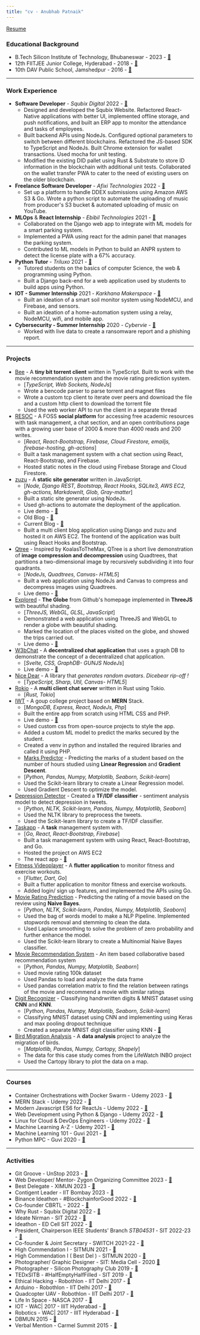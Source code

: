 ```yaml
---
title: "cv - Anubhab Patnaik"
---
```


[Resume](/resume.pdf)

### Educational Background

- B.Tech Silicon Institute of Technology, Bhubaneswar - 2023 - [🔗](/assets/docs/190310030.pdf)
- 12th FIITJEE Junior College, Hyderabad - 2018  - [🔗](https://drive.google.com/file/d/1GYaQYoUpT1h76NqwHfml-aByx4YrshfK/view?usp=sharing)
- 10th DAV Public School, Jamshedpur - 2016 - [🔗](https://drive.google.com/file/d/12Nwsc_b1iR7ZO70Oh-c7T9ImnDcg_GL4/view?usp=sharing)

---

### Work Experience

- **Software Developer** - *Squbix Digital* 2022 - [🔗](https://drive.google.com/file/d/1Pr6ttzQEk0Bj83pxCafFloiKx7KYOLJX/view?usp=sharing)
  - Designed and developed the Squbix Website. Refactored React-Native applications with better UI, implemented offline storage, and push notifications, and built an ERP app to monitor the attendance and tasks of employees.
  - Built backend APIs using NodeJs. Configured optional parameters to switch between different blockchains. Refactored the JS-based SDK to TypeScript and NodeJs. Built Chrome extension for wallet transactions. Used mocha for unit testing.
  - Modified the existing DID pallet using Rust \& Substrate to store ID information in the blockchain with additional unit tests. Collaborated on the wallet transfer PWA to cater to the need of existing users on the older blockchain.
- **Freelance Software Developer** - *Afixi Technologies* 2022 - [🔗]()
  - Set up a platform to handle DDEX submissions using Amazon AWS S3 & Go. Wrote a python script to automate the uploading of music from producer's S3 bucket & automated uploading of music on YouTube.
- **MLOps** & **React Internship** - *Ebibil Technologies* 2021 - [🔗](https://drive.google.com/file/d/1povslBn3QFW9GvSJSvPLF3UqN1-2DBuI/view?usp=sharing)
  - Collaborated on the Django web app to integrate with ML models for a smart parking system.
  - Implemented a PWA using react for the admin panel that manages the parking system.
  - Contributed to ML models in Python to build an ANPR system to detect the license plate with a 67\% accuracy.
- **Python Tutor** - *Triluxo* 2021 - [🔗](https://drive.google.com/file/d/1QtlOYWOXRhybfRIgOV-px3bPdye2M_cW/view?usp=sharing)
  - Tutored students on the basics of computer Science, the web \& programming using Python.
  - Built a Django back-end for a web application used by students to build apps using Python.
- **IOT - Summer Internship** 2021 - *Karkhana Makerspace* - [🔗](https://drive.google.com/file/d/18hbsEls6Ti3vFM64GCmf8Y-hIz08NHAA/view?usp=sharing)
  - Built an ideation of a smart soil monitor system using  NodeMCU, and Firebase, and  sensors.
  - Built an ideation of a home-automation system using a relay, NodeMCU, wifi, and mobile app.
- **Cybersecurity - Summer Internship** 2020 - *Cybervie* - [🔗](https://drive.google.com/file/d/1a68XtgS5uDUxSsAYS933G-HfGM07kGUK/view?usp=sharing)
  - Worked with live data to create a ransomware report and a phishing report.

---

### Projects

- [Bee](https://github.com/fuzzymfx/b) - A **tiny bit torrent client** written in TypeScript. Built to work with the movie recommendation system and the movie rating prediction system.
  - \[*TypeScript, Web Sockets, NodeJs*]
  - Wrote a bencode parser to parse torrent and magnet files
  - Wrote a custom tcp client to iterate over peers and download the file and a custom http client to download the torrent file
  - Used the web worker API to run the client in a separate thread
- [RESOC](https://github.com/fuzzymfx/resoc) - A FOSS **social platform** for accessing free academic resources with task management, a chat section, and an open contributions page with a growing user base of 2000 & more than 4000 reads and 200 writes.
  - \[*React, React-Bootstrap, Firebase, Cloud Firestore, emailjs, firebase-hosting, gh-actions*]
  - Built a task management system with a chat section using React, React-Bootstrap, and Firebase.
  - Hosted static notes in the cloud using Firebase Storage and Cloud Firestore.
- [zuzu](https://github.com/fuzzymfx/zuzu) - A **static site generator** written in JavaScript.
  - \[*Node, Django REST, Bootstrap, React Hooks, SQLite3, AWS EC2, gh-actions, MarkdownIt, Glob, Gray-matter*]
  - Built a static site generator using NodeJs.
  - Used gh-actions to automate the deployment of the application.
  - Live demo - [🔗](https://anubhavp.dev/zuzu/)
  - Old Blog - [🔗](https://anubhavp.dev/oldblog/)
  - Current Blog - [🔗](https://anubhavp.dev/blog/)
  - Built a multi client blog application using Django and zuzu and hosted it on AWS EC2. The frontend of the application was built using React Hooks and Bootstrap.
- [Qtree](https://github.com/fuzzymfx/qd-compression) - Inspired by KoalasToTheMax, QTree is a short live demonstration of **image compression and decompression** using Quadtrees, that partitions a two-dimensional image by recursively subdividing it into four quadrants.
  - \[*NodeJs, Quadtrees, Canvas- HTML5*]
  - Built a web application using NodeJs and Canvas to compress and decompress images using Quadtrees.
  - Live demo - [🔗](https://anubhavp.dev/blog/qtree/)
- [Explored](https://github.com/fuzzymfx/explored) - **The Globe** from Github's homepage implemented in **ThreeJS** with beautiful shading.
  - \[*ThreeJS, WebGL, GLSL, JavaScript*]
  - Demonstrated a web application using ThreeJS and WebGL to render a globe with beautiful shading.
  - Marked the location of the places visited on the globe, and showed the trips carried out.
  - Live demo - [🔗](https://anubhavp.dev/explored/)
- [W3bChat](https://github.com/fuzzymfx/w3bchat-dapp) - A **decentralized chat application** that uses a graph DB to demonstrate the concept of a decentralized chat application.
  - \[*Svelte, CSS, GraphDB- GUNJS NodeJs*]
  - Live demo - [🔗](https://w3bchat-fadfa.web.app/)
- [Nice Dear](https://github.com/fuzzymfx/nicedear) - A library that *generates random avatars*. *Dicebear rip-off !*
  - \[*TypeScript, Sharp, Util, Canvas- HTML5*]
- [Rokio](https://github.com/fuzzymfx/rust-tokio-chat-server) - A **multi client chat server** written in Rust using Tokio.
  - \[*Rust, Tokio*]
- [IWT](https://github.com/fuzzymfx/iwtserver) - A goup college project based on **MERN** Stack.
  - \[*MongoDB, Express, React, NodeJs, Php*]
  - Built the entire app from scratch using HTML CSS and PHP.
  - Live demo - [🔗](https://anubhavp.dev/IWT_project/)
  - Used custom css from open-source projects to style the app.
  - Added a custom ML model to predict the marks secured by the student.
  - Created a venv in python and installed the required libraries and called it using PHP.
  - [Marks Predictor](https://github.com/fuzzymfx/Marks-predictor) - Predicting the marks of a student based on the number of hours studied using **Linear Regression** and **Gradient Descent**.
  - \[*Python, Pandas, Numpy, Matplotlib, Seaborn, Scikit-learn*]
  - Used the Scikit-learn library to create a Linear Regression model.
  - Used Gradient Descent to optimize the model.
- [Depression Detector](https://github.com/fuzzymfx/Detecting-Depression-in-Tweets) - Created a **TF/IDF classifier** - sentiment analysis model to detect depression in tweets.
  - \[*Python, NLTK, Scikit-learn, Pandas, Numpy, Matplotlib, Seaborn*]
  - Used the NLTK library to preprocess the tweets.
  - Used the Scikit-learn library to create a TF/IDF classifier.
- [Taskapp](https://github.com/fuzzymfx/go-react-taskapp) - A **task** management system with.
  - \[*Go, React, React-Bootstrap, Firebase*]
  - Built a task management system with using React, React-Bootstrap, and Go.
  - Hosted the project on AWS EC2
  - The react app - [🔗](https://github.com/fuzzymfx/react-frontend-blogapp)
- [Fitness Videoplayer](https://github.com/fuzzymfx/fitness-videoplayer) - A **flutter application** to monitor fitness and exercise workouts.
  - \[*Flutter, Dart, Go*]
  - Built a flutter application to monitor fitness and exercise workouts.
  - Added login/ sign up features, and implemeented the APIs using Go.
- [Movie Rating Prediction](https://github.com/fuzzymfx/Movie-rating-prediction) - Predicting the rating of a movie based on the review using **Naive Bayes**.
  - \[*Python, NLTK, Scikit-learn, Pandas, Numpy, Matplotlib, Seaborn*]
  - Used the bag of words model to make a NLP Pipeline. Implemented stopwords removal and stemming to clean the data.
  - Used Laplace smoothing to solve the problem of zero probability and further enhance the model.
  - Used the Scikit-learn library to create a Multinomial Naive Bayes classifier.
- [Movie Recommendation System](https://github.com/fuzzymfx/Movie-recommendation) - An item based collaborative based recommendation system
  - \[*Python, Pandas, Numpy, Matplotlib, Seaborn*]
  - Used movie rating 100k dataset
  - Used Pandas to load and analyze the data frame
  - Used pandas correlation matrix to find the relation between ratings of the movie and recommend a movie with similar ratings
- [Digit Recognizer](https://github.com/fuzzymfx/HandwrittenDigitClassification) - Classifying handrwritten digits & MNIST dataset using **CNN** and **KNN**.
  - \[P*ython, Pandas, Numpy, Matplotlib, Seaborn, Scikit-learn*]
  - Classifying MNIST dataset using CNN and implementing using Keras and max pooling dropout technique
  - Created a separate MNIST digit classifier using KNN - [🔗](https://github.com/fuzzymfx/Classifying-mnist-digit-dataset)
- [Bird Migration Analysis](https://github.com/fuzzymfx/Bird-Migration-data-analysis) - A **data analysis** project to analyze the migration of birds.
  - \[*Matplotlib, Pandas, Numpy, Cartopy, Shapely*]
  - The data for this case study comes from the LifeWatch INBO project
  - Used the Cartopy library to plot the data on a map.

---

### Courses

- Container Orchestrations with Docker Swarm - Udemy 2023 - [🔗]()
- MERN Stack - Udemy 2022 - [🔗](https://www.udemy.com/certificate/UC-1e62205e-604a-403b-86c3-c4da1a60b22e/?utm_source=sendgrid.com&utm_medium=email&utm_campaign=email)
- Modern Javascript ES6 for ReactJs - Udemy 2022 - [🔗](https://www.udemy.com/certificate/UC-08f55382-07f4-4b97-93a8-da96e5c59d2e/)
- Web Development using Python & Django - Udemy 2022 - [🔗](https://www.udemy.com/certificate/UC-57717fcc-055f-4094-80e5-ead8e1e17e22/)
- Linux for Cloud & DevOps Engineers - Udemy 2022 - [🔗](https://www.udemy.com/certificate/UC-43d4c49a-155a-4b08-8524-ed7cae15e55e/)
- Machine Learning A-Z - Udemy 2021 - [🔗](https://www.udemy.com/certificate/UC-adb61864-cce8-4666-b69a-3928567bc557/)
- Machine Learning 101 - Guvi 2021 - [🔗](https://www.guvi.in/verify-certificate?id=32J12d6T5mlsu464Y6&course=introduction-to-ml)
- Python MPC - Guvi 2020 - [🔗](https://www.guvi.in/verify-certificate?id=679711o0122cwk0L2A )

---

### Activities

- Git Groove - UnStop 2023 - [🔗](https://www.linkedin.com/posts/anubhabpatnaik0530_git-groove-getting-into-the-rhythm-of-version-activity-7050527332519862272-jniz?utm_source=share&utm_medium=member_desktop)
- Web Developer/ Mentor- Zygon Organizing Committee 2023 - [🔗](https://drive.google.com/file/d/1Xqf9fN3ABCQli4tqEc39RKe3iXkqf-sx/view?usp=share_link)
- Best Delegate - XIMUN 2023 - [🔗](https://drive.google.com/file/d/1vTZl3K2kRTJgDgFr3lN5mxSaz7pnwvc2/view?usp=sharing)
- Contigent Leader - IIT Bombay 2023 - [🔗](https://drive.google.com/file/d/1NMJChzaUcKUKqYJJW3EEGX2WogZyVPJh/view?usp=sharing)
- Binance Ideathon - #BlockchainforGood 2022 - [🔗](https://drive.google.com/file/d/1IcDC_7L4bw-PPsLsNhH9cS2ezDynDAMB/view?usp=share_🔗)
- Co-founder CBRTL - 2022 - [🔗](https://cbrtl.github.io)
- Why Rust - Squbix Digital 2022 - [🔗](https://www.linkedin.com/posts/anubhabpatnaik0530_i-hosted-a-tech-talk-last-week-and-it-went-activity-6987708219385122816-aq9z?utm_source=share&utm_medium=member_desktop)
- Ideate Nirman - SIT 2022 - [🔗](https://drive.google.com/file/d/1i--TyXYDPxMN5IbokTzFoTGE4K-rnpXM/view?usp=share_link)
- Ideathon - ED Cell SIT 2022 - [🔗](https://drive.google.com/file/d/1i--TyXYDPxMN5IbokTzFoTGE4K-rnpXM/view?usp=share_link)
- President, Chairperson IEEE Students' Branch *STB04531* - SIT 2022-23 - [🔗](https://drive.google.com/file/d/1tGYRWLyCbovR9_ufuW2y-mqEUkitOGzE/view?usp=share_link)
- Co-founder & Joint Secretary - SWITCH 2021-22 - [🔗](https://drive.google.com/file/d/1Zub7ui2WCRYgN7tM0G8p-dbeFLirGR-d/view?usp=sharing)
- High Commendation I - SITMUN 2021 - [🔗](https://drive.google.com/file/d/1RI8fXtCTYrlYlX-dnGvfQQ76CHx0AEaq/view?usp=sharing)
- High Commendation I ( Best Del ) - SITMUN 2020 - [🔗](https://drive.google.com/file/d/1nbwySBjw8uUQH9bWY_vR0SeXt8x4B54M/view?usp=sharing)
- Photographer/ Graphic Designer - SIT: Media Cell - 2020 [🔗](https://www.instagram.com/silicontech_bbs/)
- Photographer - Silicon Photography Club 2019 - [🔗](https://www.instagram.com/spc_sitb/)
- TEDxSITB - #HalfEmptyHalfFilled - SIT 2019 - [🔗](https://drive.google.com/file/d/1gR4mUn0_gmW-SlzKR3x3xHLJiC_FHauu/view?usp=sharing)
- Ethical Hacking - Robothlon - IIT Delhi 2017 - [🔗](https://drive.google.com/file/d/1l2OJHdRoMyoC82yqap_zMMCxcmC328Qz/view?usp=sharing)
- Arduino - Robothlon - IIT Delhi 2017 - [🔗](https://drive.google.com/file/d/1l2OJHdRoMyoC82yqap_zMMCxcmC328Qz/view?usp=sharing)
- Quadcopter UAV - Robothlon - IIT Delhi 2017 - [🔗](https://drive.google.com/file/d/1l2OJHdRoMyoC82yqap_zMMCxcmC328Qz/view?usp=sharing)
- Life In Space - NASCA 2017 - [🔗](https://drive.google.com/file/d/1hQffr-hLFVeeAo_9Dkvmaq87Vm911YNc/view?usp=sharing)
- IOT - WAC| 2017 - IIIT Hyderabad - [🔗](https://drive.google.com/file/d/1ah39XzFJcXEOMKJ7zhf-lxNRsVo_FoZJ/view?usp=sharing)
- Robotics - WAC| 2017 - IIIT Hyderabad - [🔗](https://drive.google.com/file/d/1ah39XzFJcXEOMKJ7zhf-lxNRsVo_FoZJ/view?usp=sharing)
- DBMUN 2015 - [🔗](https://drive.google.com/file/d/1Q_VKZvBaNKGkLvXJB_O2Tz9zrWRWqpxW/view?usp=sharing)
- Verbal Mention - Carmel Summit 2015 - [🔗](https://drive.google.com/file/d/1tB5BhhxyfFI4ZGXqUUqqAgwwz8GItF3R/view?usp=sharing)
